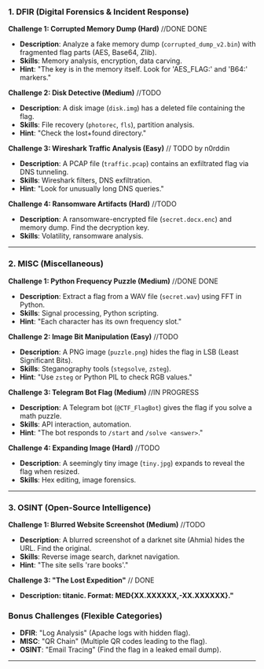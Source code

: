 ### **1. DFIR (Digital Forensics & Incident Response)**
**Challenge 1: Corrupted Memory Dump (Hard)**   //DONE DONE 
- **Description**: Analyze a fake memory dump (`corrupted_dump_v2.bin`) with fragmented flag parts (AES, Base64, Zlib).  
- **Skills**: Memory analysis, encryption, data carving.  
- **Hint**: "The key is in the memory itself. Look for 'AES_FLAG:' and 'B64:' markers."  

**Challenge 2: Disk Detective (Medium)**  //TODO
- **Description**: A disk image (`disk.img`) has a deleted file containing the flag.  
- **Skills**: File recovery (`photorec`, `fls`), partition analysis.  
- **Hint**: "Check the lost+found directory."  

**Challenge 3: Wireshark Traffic Analysis (Easy)** // TODO by n0rddin  
- **Description**: A PCAP file (`traffic.pcap`) contains an exfiltrated flag via DNS tunneling.  
- **Skills**: Wireshark filters, DNS exfiltration.  
- **Hint**: "Look for unusually long DNS queries."  

**Challenge 4: Ransomware Artifacts (Hard)**  //TODO
- **Description**: A ransomware-encrypted file (`secret.docx.enc`) and memory dump. Find the decryption key.  
- **Skills**: Volatility, ransomware analysis.  

---

### **2. MISC (Miscellaneous)**
**Challenge 1: Python Frequency Puzzle (Medium)** //DONE DONE 
- **Description**: Extract a flag from a WAV file (`secret.wav`) using FFT in Python.  
- **Skills**: Signal processing, Python scripting.  
- **Hint**: "Each character has its own frequency slot."  

**Challenge 2: Image Bit Manipulation (Easy)**  //TODO
- **Description**: A PNG image (`puzzle.png`) hides the flag in LSB (Least Significant Bits).  
- **Skills**: Steganography tools (`stegsolve`, `zsteg`).  
- **Hint**: "Use `zsteg` or Python PIL to check RGB values."  

**Challenge 3: Telegram Bot Flag (Medium)**  //IN PROGRESS
- **Description**: A Telegram bot (`@CTF_FlagBot`) gives the flag if you solve a math puzzle.  
- **Skills**: API interaction, automation.  
- **Hint**: "The bot responds to `/start` and `/solve <answer>`."  

**Challenge 4: Expanding Image (Hard)**  //TODO
- **Description**: A seemingly tiny image (`tiny.jpg`) expands to reveal the flag when resized.  
- **Skills**: Hex editing, image forensics.  

---

### **3. OSINT (Open-Source Intelligence)**
**Challenge 1: Blurred Website Screenshot (Medium)**   //TODO
- **Description**: A blurred screenshot of a darknet site (Ahmia) hides the URL. Find the original.  
- **Skills**: Reverse image search, darknet navigation.  
- **Hint**: "The site sells 'rare books'."  

<!-- **Challenge 2: Real Madrid Riddle (Easy)**  //TODO -->
<!-- - **Description**: "What is the name of Real Madrid’s stadium before 2023?" Flag: `MED{<answer>}`.   -->
<!-- - **Skills**: Quick Google search.   -->

**Challenge 3: "The Lost Expedition"** // DONE
- **Description: titanic. Format: MED{XX.XXXXXX,-XX.XXXXXX}."**

<!-- **Challenge 4: Twitter Clue (Medium)**  //TODO  by n0rrdin
- **Description**: A deleted tweet from `@CTF_HintMaster` contained the flag. Find it via archive.org.  
- **Skills**: Wayback Machine, tweet archiving.   -->


### **Bonus Challenges (Flexible Categories)**
- **DFIR**: "Log Analysis" (Apache logs with hidden flag).  
- **MISC**: "QR Chain" (Multiple QR codes leading to the flag).  
- **OSINT**: "Email Tracing" (Find the flag in a leaked email dump).  

---



